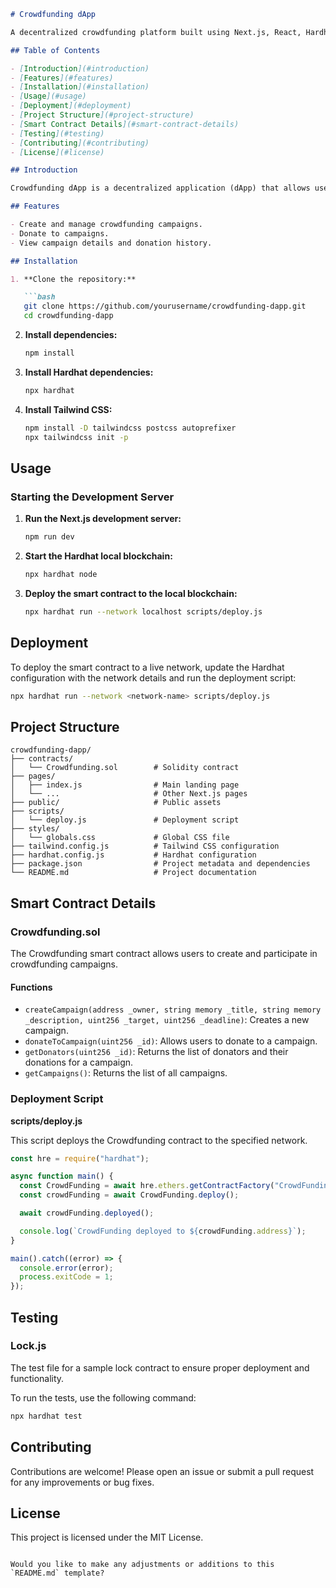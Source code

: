 
```markdown
# Crowdfunding dApp

A decentralized crowdfunding platform built using Next.js, React, Hardhat, and Tailwind CSS.

## Table of Contents

- [Introduction](#introduction)
- [Features](#features)
- [Installation](#installation)
- [Usage](#usage)
- [Deployment](#deployment)
- [Project Structure](#project-structure)
- [Smart Contract Details](#smart-contract-details)
- [Testing](#testing)
- [Contributing](#contributing)
- [License](#license)

## Introduction

Crowdfunding dApp is a decentralized application (dApp) that allows users to create and participate in crowdfunding campaigns using Ethereum blockchain. 

## Features

- Create and manage crowdfunding campaigns.
- Donate to campaigns.
- View campaign details and donation history.

## Installation

1. **Clone the repository:**

   ```bash
   git clone https://github.com/yourusername/crowdfunding-dapp.git
   cd crowdfunding-dapp
   ```

2. **Install dependencies:**

   ```bash
   npm install
   ```

3. **Install Hardhat dependencies:**

   ```bash
   npx hardhat
   ```

4. **Install Tailwind CSS:**

   ```bash
   npm install -D tailwindcss postcss autoprefixer
   npx tailwindcss init -p
   ```

## Usage

### Starting the Development Server

1. **Run the Next.js development server:**

   ```bash
   npm run dev
   ```

2. **Start the Hardhat local blockchain:**

   ```bash
   npx hardhat node
   ```

3. **Deploy the smart contract to the local blockchain:**

   ```bash
   npx hardhat run --network localhost scripts/deploy.js
   ```

## Deployment

To deploy the smart contract to a live network, update the Hardhat configuration with the network details and run the deployment script:

```bash
npx hardhat run --network <network-name> scripts/deploy.js
```

## Project Structure

```plaintext
crowdfunding-dapp/
├── contracts/
│   └── Crowdfunding.sol        # Solidity contract
├── pages/
│   ├── index.js                # Main landing page
│   └── ...                     # Other Next.js pages
├── public/                     # Public assets
├── scripts/
│   └── deploy.js               # Deployment script
├── styles/
│   └── globals.css             # Global CSS file
├── tailwind.config.js          # Tailwind CSS configuration
├── hardhat.config.js           # Hardhat configuration
├── package.json                # Project metadata and dependencies
└── README.md                   # Project documentation
```

## Smart Contract Details

### Crowdfunding.sol

The Crowdfunding smart contract allows users to create and participate in crowdfunding campaigns.

#### Functions

- `createCampaign(address _owner, string memory _title, string memory _description, uint256 _target, uint256 _deadline)`: Creates a new campaign.
- `donateToCampaign(uint256 _id)`: Allows users to donate to a campaign.
- `getDonators(uint256 _id)`: Returns the list of donators and their donations for a campaign.
- `getCampaigns()`: Returns the list of all campaigns.

### Deployment Script

**scripts/deploy.js**

This script deploys the Crowdfunding contract to the specified network.

```javascript
const hre = require("hardhat");

async function main() {
  const CrowdFunding = await hre.ethers.getContractFactory("CrowdFunding");
  const crowdFunding = await CrowdFunding.deploy();

  await crowdFunding.deployed();

  console.log(`CrowdFunding deployed to ${crowdFunding.address}`);
}

main().catch((error) => {
  console.error(error);
  process.exitCode = 1;
});
```

## Testing

### Lock.js

The test file for a sample lock contract to ensure proper deployment and functionality.

To run the tests, use the following command:

```bash
npx hardhat test
```

## Contributing

Contributions are welcome! Please open an issue or submit a pull request for any improvements or bug fixes.

## License

This project is licensed under the MIT License.
```

Would you like to make any adjustments or additions to this `README.md` template?